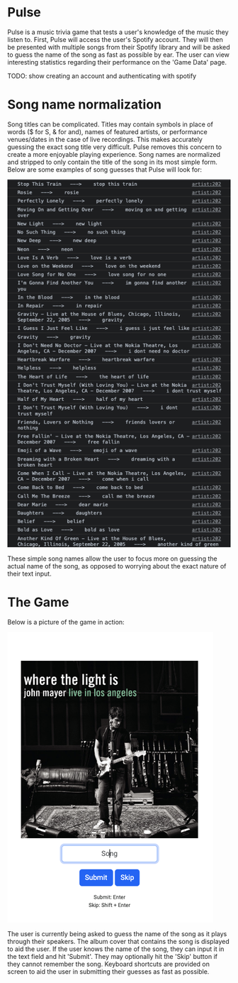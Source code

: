 # Pulse
Pulse is a music trivia game that tests a user's knowledge of the music they listen to. 
First, Pulse will access the user's Spotify account. They will then be presented with multiple songs from their Spotify library and will be asked to guess the name of the song as fast as possible by ear.
The user can view interesting statistics regarding their performance on the 'Game Data' page.


TODO: show creating an account and authenticating with spotify


# Song name normalization
Song titles can be complicated. Titles may contain symbols in place of words ($ for S, & for and), names of featured artists, or performance venues/dates in the case of live recordings.
This makes accurately guessing the exact song title very difficult.
Pulse removes this concern to create a more enjoyable playing experience.
Song names are normalized and stripped to only contain the title of the song in its most simple form. Below are some examples of song guesses that Pulse will look for:

![Normalized song names](README_pictures/normalizedNames.png)

These simple song names allow the user to focus more on guessing the actual name of the song, as opposed to worrying about the exact nature of their text input.



# The Game
Below is a picture of the game in action:

![User is being asked to submit a song guess](README_pictures/songGuess.png)

The user is currently being asked to guess the name of the song as it plays through their speakers. The album cover that contains the song is displayed to aid the user. If the user knows the name of the song, they can input it in the text field and hit 'Submit'. They may optionally hit the 'Skip' button if they cannot remember the song. Keyboard shortcuts are provided on screen to aid the user in submitting their guesses as fast as possible.

